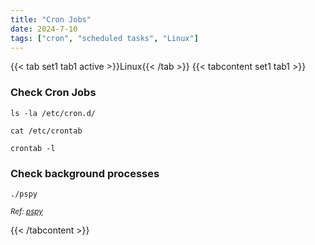 ```yaml
---
title: "Cron Jobs"
date: 2024-7-10
tags: ["cron", "scheduled tasks", "Linux"]
---
```


{{< tab set1 tab1 active >}}Linux{{< /tab >}}
{{< tabcontent set1 tab1 >}}

### Check Cron Jobs

```console
ls -la /etc/cron.d/
```

```console
cat /etc/crontab
```

```console
crontab -l
```

### Check background processes

```console
./pspy
```

<small>*Ref: [pspy](https://github.com/DominicBreuker/pspy)*</small>

{{< /tabcontent >}}
